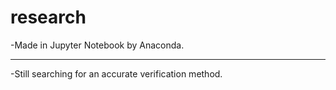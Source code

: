# research
-Made in Jupyter Notebook by Anaconda.
***
-Still searching for an accurate verification method.
